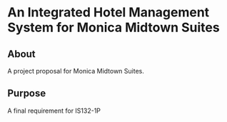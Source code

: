 # An Integrated Hotel Management System for Monica Midtown Suites

## About
A project proposal for Monica Midtown Suites. 

## Purpose
A final requirement for IS132-1P
